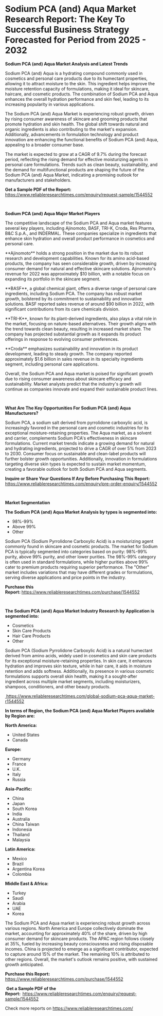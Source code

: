 <p><h1>Sodium PCA (and) Aqua Market Research Report: The Key To Successful Business Strategy Forecasted for Period from 2025 - 2032</h1></p><p><strong>Sodium PCA (and) Aqua Market Analysis and Latest Trends</strong></p>
<p><p>Sodium PCA (and) Aqua is a hydrating compound commonly used in cosmetics and personal care products due to its humectant properties, allowing it to attract moisture to the skin. This ingredient helps improve the moisture retention capacity of formulations, making it ideal for skincare, haircare, and cosmetic products. The combination of Sodium PCA and Aqua enhances the overall hydration performance and skin feel, leading to its increasing popularity in various applications.</p><p>The Sodium PCA (and) Aqua Market is experiencing robust growth, driven by rising consumer awareness of skincare and grooming products that promote hydration and skin health. The global shift towards natural and organic ingredients is also contributing to the market's expansion. Additionally, advancements in formulation technology and product innovation are enhancing the functional benefits of Sodium PCA (and) Aqua, appealing to a broader consumer base.</p><p>The market is expected to grow at a CAGR of 9.7% during the forecast period, reflecting the rising demand for effective moisturizing agents in personal care formulations. Trends such as clean beauty, sustainability, and the demand for multifunctional products are shaping the future of the Sodium PCA (and) Aqua Market, indicating a promising outlook for manufacturers and stakeholders.</p></p>
<p><strong>Get a Sample PDF of the Report:&nbsp;</strong> <a href="https://www.reliableresearchtimes.com/enquiry/request-sample/1544552?utm_campaign=3219&utm_medium=2&utm_source=Github&utm_content=ia&utm_term=02042025&utm_id=sodium-pca-and-aqua">https://www.reliableresearchtimes.com/enquiry/request-sample/1544552</a></p>
<p>&nbsp;</p>
<p><strong>Sodium PCA (and) Aqua Major Market Players</strong></p>
<p><p>The competitive landscape of the Sodium PCA and Aqua market features several key players, including Ajinomoto, BASF, TRI-K, Croda, Res Pharma, B&C S.p.A., and INDERMAL. These companies specialize in ingredients that enhance skin hydration and overall product performance in cosmetics and personal care.</p><p>**Ajinomoto** holds a strong position in the market due to its robust research and development capabilities. Known for its amino acid-based products, the company has seen considerable growth, driven by increasing consumer demand for natural and effective skincare solutions. Ajinomoto's revenue for 2022 was approximately $10 billion, with a notable focus on expanding its portfolio in the skincare segment.</p><p>**BASF**, a global chemical giant, offers a diverse range of personal care ingredients, including Sodium PCA. The company has robust market growth, bolstered by its commitment to sustainability and innovative solutions. BASF reported sales revenue of around $90 billion in 2022, with significant contributions from its care chemicals division.</p><p>**TRI-K**, known for its plant-derived ingredients, also plays a vital role in the market, focusing on nature-based alternatives. Their growth aligns with the trend towards clean beauty, resulting in increased market share. The company has projected substantial growth as it expands its product offerings in response to evolving consumer preferences.</p><p>**Croda** emphasizes sustainability and innovation in its product development, leading to steady growth. The company reported approximately $1.6 billion in sales revenue in its specialty ingredients segment, including personal care applications.</p><p>Overall, the Sodium PCA and Aqua market is poised for significant growth due to rising consumer awareness about skincare efficacy and sustainability. Market analysts predict that the industry's growth will continue as companies innovate and expand their sustainable product lines.</p></p>
<p>&nbsp;</p>
<p><strong>What Are The Key Opportunities For Sodium PCA (and) Aqua Manufacturers?</strong></p>
<p><p>Sodium PCA, a sodium salt derived from pyrrolidone carboxylic acid, is increasingly favored in the personal care and cosmetic industries for its exceptional moisture-retaining properties. The Aqua market, as a solvent and carrier, complements Sodium PCA's effectiveness in skincare formulations. Current market trends indicate a growing demand for natural and hydrating ingredients, projected to drive a CAGR of over 5% from 2023 to 2030. Consumer focus on sustainable and clean-label products will further bolster growth opportunities. Additionally, innovation in formulations targeting diverse skin types is expected to sustain market momentum, creating a favorable outlook for both Sodium PCA and Aqua segments.</p></p>
<p><strong>Inquire or Share Your Questions If Any Before Purchasing This Report:</strong> <a href="https://www.reliableresearchtimes.com/enquiry/pre-order-enquiry/1544552?utm_campaign=3219&utm_medium=2&utm_source=Github&utm_content=ia&utm_term=02042025&utm_id=sodium-pca-and-aqua">https://www.reliableresearchtimes.com/enquiry/pre-order-enquiry/1544552</a></p>
<p>&nbsp;</p>
<p><strong>Market Segmentation</strong></p>
<p><strong>The Sodium PCA (and) Aqua Market Analysis by types is segmented into:</strong></p>
<p><ul><li>98%-99%</li><li>Above 99%</li><li>Other</li></ul></p>
<p><p>Sodium PCA (Sodium Pyrrolidone Carboxylic Acid) is a moisturizing agent commonly found in skincare and cosmetic products. The market for Sodium PCA is typically segmented into categories based on purity: 98%-99% purity, above 99% purity, and other lower purities. The 98%-99% category is often used in standard formulations, while higher purities above 99% cater to premium products requiring superior performance. The "Other" market includes variations that may have different grades or formulations, serving diverse applications and price points in the industry.</p></p>
<p><strong>Purchase this Report:&nbsp;</strong><a href="https://www.reliableresearchtimes.com/purchase/1544552?utm_campaign=3219&utm_medium=2&utm_source=Github&utm_content=ia&utm_term=02042025&utm_id=sodium-pca-and-aqua">https://www.reliableresearchtimes.com/purchase/1544552</a></p>
<p>&nbsp;</p>
<p><strong>The Sodium PCA (and) Aqua Market Industry Research by Application is segmented into:</strong></p>
<p><ul><li>Cosmetics</li><li>Skin Care Products</li><li>Hair Care Products</li><li>Other</li></ul></p>
<p><p>Sodium PCA (Sodium Pyrrolidone Carboxylic Acid) is a natural humectant derived from amino acids, widely used in cosmetics and skin care products for its exceptional moisture-retaining properties. In skin care, it enhances hydration and improves skin texture, while in hair care, it aids in moisture retention and adds softness. Additionally, its presence in various cosmetic formulations supports overall skin health, making it a sought-after ingredient across multiple market segments, including moisturizers, shampoos, conditioners, and other beauty products.</p></p>
<p><a href="https://www.reliableresearchtimes.com/global-sodium-pca-aqua-market-r1544552?utm_campaign=3219&utm_medium=2&utm_source=Github&utm_content=ia&utm_term=02042025&utm_id=sodium-pca-and-aqua">&nbsp;https://www.reliableresearchtimes.com/global-sodium-pca-aqua-market-r1544552</a></p>
<p><strong>In terms of Region, the Sodium PCA (and) Aqua Market Players available by Region are:</strong></p>
<p>
    <p> <strong> North America: </strong>
        <ul>
            <li>United States</li>
            <li>Canada</li>
        </ul>
        </p> 
    <p> <strong> Europe: </strong>
        <ul>
            <li>Germany</li>
            <li>France</li>
            <li>U.K.</li>
            <li>Italy</li>
            <li>Russia</li>
        </ul>
        </p> 
    <p> <strong> Asia-Pacific: </strong>
        <ul>
            <li>China</li>
            <li>Japan</li>
            <li>South Korea</li>
            <li>India</li>
            <li>Australia</li>
            <li>China Taiwan</li>
            <li>Indonesia</li>
            <li>Thailand</li>
            <li>Malaysia</li>
        </ul>
        </p> 
    <p> <strong> Latin America: </strong>
        <ul>
            <li>Mexico</li>
            <li>Brazil</li>
            <li>Argentina Korea</li>
            <li>Colombia</li>
        </ul>
        </p> 
    <p> <strong> Middle East & Africa: </strong>
        <ul>
            <li>Turkey</li>
            <li>Saudi</li>
            <li>Arabia</li>
            <li>UAE</li>
            <li>Korea</li>
        </ul>
    </p>
    </p>
<p><p>The Sodium PCA and Aqua market is experiencing robust growth across various regions. North America and Europe collectively dominate the market, accounting for approximately 40% of the share, driven by high consumer demand for skincare products. The APAC region follows closely at 35%, fueled by increasing beauty consciousness and rising disposable incomes. China is projected to emerge as a significant contributor, expected to capture around 15% of the market. The remaining 10% is attributed to other regions. Overall, the market's outlook remains positive, with sustained growth anticipated.</p></p>
<p><strong>Purchase this Report: </strong><a href="https://www.reliableresearchtimes.com/purchase/1544552?utm_campaign=3219&utm_medium=2&utm_source=Github&utm_content=ia&utm_term=02042025&utm_id=sodium-pca-and-aqua">https://www.reliableresearchtimes.com/purchase/1544552</a></p>
<p>&nbsp;<strong>Get a Sample PDF of the Report:&nbsp;&nbsp;</strong><a href="https://www.reliableresearchtimes.com/enquiry/request-sample/1544552?utm_campaign=3219&utm_medium=2&utm_source=Github&utm_content=ia&utm_term=02042025&utm_id=sodium-pca-and-aqua">https://www.reliableresearchtimes.com/enquiry/request-sample/1544552</a></p>
<p><strong></strong></p>
<p>Check more reports on <a href="https://www.reliableresearchtimes.com/?utm_campaign=3219&utm_medium=2&utm_source=Github&utm_content=ia&utm_term=02042025&utm_id=sodium-pca-and-aqua">https://www.reliableresearchtimes.com/</a></p>